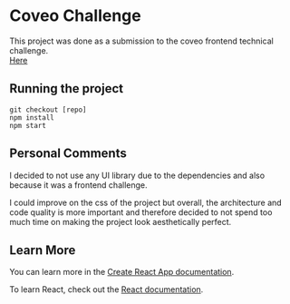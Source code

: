 # Coveo Challenge

This project was done as a submission to the coveo frontend technical challenge.  
[Here](https://github.com/coveo/frontend-coding-challenge)  
  
## Running the project  
`git checkout [repo]`  
`npm install`  
`npm start`  

## Personal Comments
I decided to not use any UI library due to the dependencies and also because it was a frontend challenge.  
  
I could improve on the css of the project but overall, the architecture and code quality is more important and therefore decided to not spend too much time on making the project look aesthetically perfect.    



## Learn More

You can learn more in the [Create React App documentation](https://facebook.github.io/create-react-app/docs/getting-started).

To learn React, check out the [React documentation](https://reactjs.org/).



